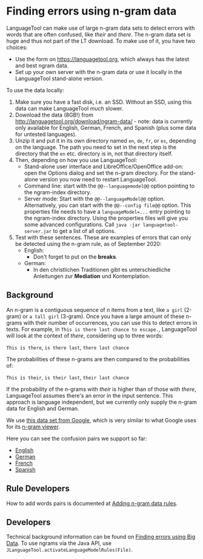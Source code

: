 # Finding errors using n-gram data

LanguageTool can make use of large n-gram data sets to detect errors with words that
are often confused, like *their* and *there*. The n-gram data set is huge and thus
not part of the LT download. To make use of it, you have two choices:

* Use the form on <https://languagetool.org>, which always has the latest and best ngram data.
* Set up your own server with the n-gram data or use it locally in the LanguageTool
  stand-alone version.

To use the data locally:

1. Make sure you have a fast disk, i.e. an SSD. Without an SSD, using this data can make
   LanguageTool *much* slower.
2. Download the data (8GB!) from <http://languagetool.org/download/ngram-data/> - note: data
   is currently only available for English, German, French, and Spanish (plus some data
   for untested languages).
3. Unzip it and put it in its own directory named `en`, `de`, `fr`, or `es`, depending on the
   language. The path you need to set in the next step is the directory that the `en` etc.
   directory is in, not that directory itself.
4. Then, depending on how you use LanguageTool:
   * Stand-alone user interface and LibreOffice/OpenOffice add-on: open the Options dialog
     and set the n-gram directory. For the stand-alone version you now need to restart LanguageTool.
   * Command line: start with the `@@--languagemodel@@` option pointing to the ngram-index directory.
   * Server mode: Start with the `@@--languageModel@@` option. Alternatively, you can start with
     the `@@--config file@@` option. This properties file needs to have a `languageModel=...` entry
     pointing to the ngram-index directory. Using the properties files will give you some advanced
     configurations. Call `java -jar languagetool-server.jar` to get a list of all options.
5. Test with these sentences. These are examples of errors that can only be detected using the
   n-gram rule, as of September 2020:
   * English:
     * Don't forget to put on the **breaks**.
   * German:
     * In den christlichen Traditionen gibt es unterschiedliche Anleitungen
       zur **Mediation** und Kontemplation.
 
## Background

An n-gram is a contiguous sequence of *n* items from a text, like `a girl` (2-gram) or
`a tall girl` (3-gram). Once you have a large amount of these n-grams with their number
of occurrences, you can use this to detect errors in texts. For example, in
`This is there last chance to escape.`, LanguageTool will look at the context of
*there*, considering up to three words:

`This is there`, `is there last`, `there last chance`

The probabilities of these n-grams are then compared to the probabilities of:

`This is their`, `is their last`, `their last chance`

If the probability of the n-grams with *their* is higher than of those with *there*,
LanguageTool assumes there's an error in the input sentence. This approach is language
independent, but we currently only supply the n-gram data for English and German.

We use [this data set from Google](http://storage.googleapis.com/books/ngrams/books/datasetsv2.html),
which is very similar to what Google uses for its [n-gram viewer](https://books.google.com/ngrams/).

Here you can see the confusion pairs we support so far:

* [English](https://github.com/languagetool-org/languagetool/blob/master/languagetool-language-modules/en/src/main/resources/org/languagetool/resource/en/confusion_sets.txt)
* [German](https://github.com/languagetool-org/languagetool/blob/master/languagetool-language-modules/de/src/main/resources/org/languagetool/resource/de/confusion_sets.txt)
* [French](https://github.com/languagetool-org/languagetool/blob/master/languagetool-language-modules/fr/src/main/resources/org/languagetool/resource/fr/confusion_sets.txt)
* [Spanish](https://github.com/languagetool-org/languagetool/blob/master/languagetool-language-modules/es/src/main/resources/org/languagetool/resource/es/confusion_sets.txt)

## Rule Developers

How to add words pairs is documented at [Adding n-gram data rules](/adding-n-gram-data-rules).

## Developers

Technical background information can be found on [Finding errors using Big Data](/finding-errors-using-big-data).
To use ngrams via the Java API, use `JLanguageTool.activateLanguageModelRules(File)`.
